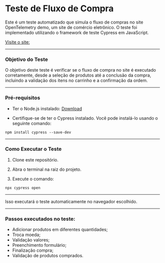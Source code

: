 # Teste de Fluxo de Compra

Este é um teste automatizado que simula o fluxo de compras no site OpenTelemetry demo, um site de comércio eletrônico. 
O teste foi implementado utilizando o framework de teste Cypress em JavaScript.

<a href="https://otel-demo.field-eng.grafana.net/" target="_blank">Visite o site:</a>


---
### Objetivo do Teste
O objetivo deste teste é verificar se o fluxo de compra no site é executado corretamente, desde a seleção de produtos até a conclusão da compra, incluindo a validação dos itens no carrinho e a confirmação da ordem.

---
### Pré-requisitos

- Ter o Node.js instalado: <a href="https://nodejs.org/en/download" target="_blank">Download</a>

- Certifique-se de ter o Cypress instalado. Você pode instalá-lo usando o seguinte comando:

``` npm install cypress --save-dev ```

---
### Como Executar o Teste

1. Clone este repositório.

2. Abra o terminal na raiz do projeto.

3. Execute o comando:

``` npx cypress open ```

---
Isso executará o teste automaticamente no navegador escolhido.

---
### Passos executados no teste:
- Adicionar produtos em diferentes quantidades;
- Troca moeda;
- Validação valores;
- Preenchimento formulário;
- Finalização compra;
- Validação de produtos comprados.
